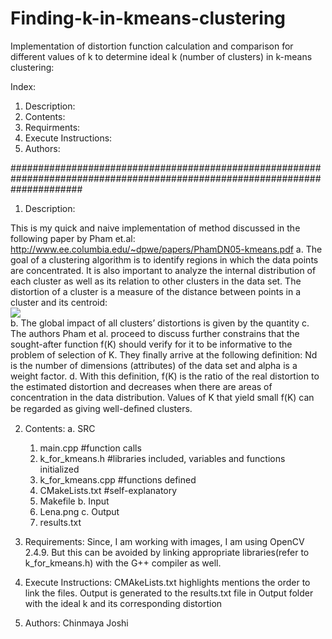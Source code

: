 # Finding-k-in-kmeans-clustering
Implementation of distortion function calculation and comparison for different values of k to determine ideal k (number of clusters) in k-means clustering:

Index:
1. Description:
2. Contents:
3. Requirments:
4. Execute Instructions:
5. Authors:

#############################################################################################################################
1. Description:

This is my quick and naive implementation of method discussed in the following paper by Pham et.al: http://www.ee.columbia.edu/~dpwe/papers/PhamDN05-kmeans.pdf 
  a.	The goal of a clustering algorithm is to identify regions in which the data points are concentrated. It is also     important to analyze the internal distribution of each cluster as well as its relation to other clusters in the data set. The distortion of a cluster is a measure of the distance between points in a cluster and its centroid: <br>
  <img src = "https://s0.wp.com/latex.php?latex=%5Cdisplaystyle+I_j+%3D+%5Csum_%7B%5Cmathrm%7Bx%7D_i+%5Cin+C_j%7D+%7C%7C%5Cmathrm%7Bx%7D_i+-+%5Cmu_j+%7C%7C%5E2&bg=ffffff&fg=000000&s=0" align="middle"><br>
  b.	The global impact of all clusters’ distortions is given by the quantity
  c.	The authors Pham et al. proceed to discuss further constrains that the sought-after function f(K) should verify for it to be informative to the problem of selection of K. They finally arrive at the following definition: Nd is the number of dimensions (attributes) of the data set and alpha is a weight factor. 
  d.	With this definition, f(K) is the ratio of the real distortion to the estimated distortion and decreases when there are areas of concentration in the data distribution. Values of K that yield small f(K) can be regarded as giving well-deﬁned clusters.
  
2. Contents:
  a. SRC
    1. main.cpp #function calls
    2. k_for_kmeans.h  #libraries included, variables and functions initialized
    3. k_for_kmeans.cpp #functions defined
    4. CMakeLists.txt #self-explanatory
    5. Makefile
  b. Input
    1. Lena.png
  c. Output
    1. results.txt 
  
3. Requirements:
Since, I am working with images, I am using OpenCV 2.4.9. But this can be avoided by linking appropriate libraries(refer to k_for_kmeans.h) with the G++ compiler as well.

4. Execute Instructions:
CMAkeLists.txt highlights mentions the order to link the files. 
Output is generated to the results.txt file in Output folder with the ideal k and its corresponding distortion

5. Authors:
Chinmaya Joshi
